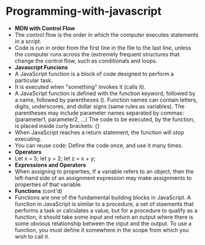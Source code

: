 # Programming-with-javascript

- **MDN with Control Flow**
- The control flow is the order in which the computer executes statements in a script.
- Code is run in order from the first line in the file to the last line, unless the computer runs across the (extremely frequent structures that change the control flow, such as conditionals and loops.
- **Javascript Funcions**
- A JavaScript function is a block of code designed to perform a particular task.
- It is executed when "something" invokes it (calls it).
- A JavaScript function is defined with the function keyword, followed by a name, followed by parentheses ().
  Function names can contain letters, digits, underscores, and dollar signs (same rules as variables). The parentheses may   include parameter names separated by commas: (parameter1, parameter2, ...) The code to be executed, by the function, is  placed inside curly brackets: {}
- When JavaScript reaches a return statement, the function will stop executing.
- You can reuse code: Define the code once, and use it many times.
- **Operators**
- Let x = 5; let y = 2; let z = x + y;
- **Expressions and Operators**
- When assigning to properties, If a variable refers to an object, then the left-hand side of an assignment expression may make assignments to properties of that variable. 
- **Functions** (cont'd)
- Functions are one of the fundamental building blocks in JavaScript.  A function in JavaScript is similar to a procedure; a set of staements that performs a task or calculates a value, but for a procedure to qualify as a function, it should take some input and return an output where there is some obvious relationship between the input and the output. To use a function, you must define it somewhere in the scope from which you wish to call it.
